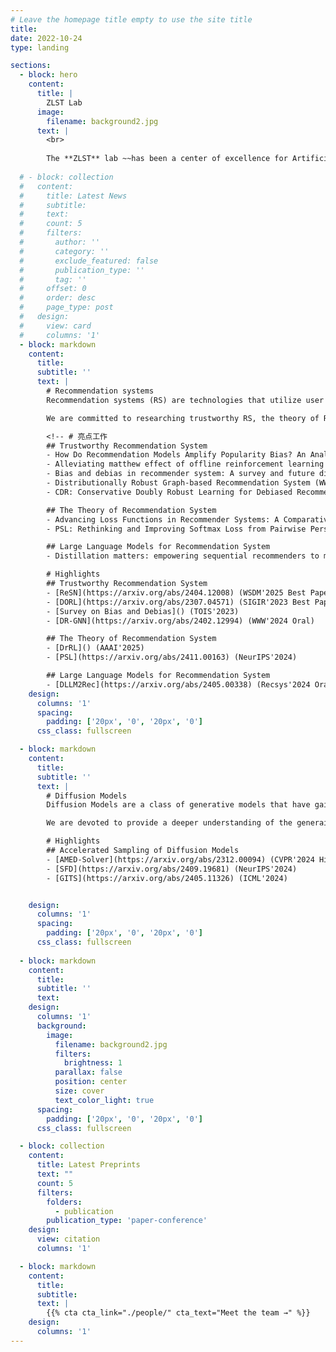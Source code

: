 ```yaml
---
# Leave the homepage title empty to use the site title
title:
date: 2022-10-24
type: landing

sections:
  - block: hero
    content:
      title: |
        ZLST Lab
      image:
        filename: background2.jpg
      text: |
        <br>
        
        The **ZLST** lab ~~has been a center of excellence for Artificial Intelligence research, teaching, and practice since its founding in 2016~~ waiting for more content...
  
  # - block: collection
  #   content:
  #     title: Latest News
  #     subtitle:
  #     text:
  #     count: 5
  #     filters:
  #       author: ''
  #       category: ''
  #       exclude_featured: false
  #       publication_type: ''
  #       tag: ''
  #     offset: 0
  #     order: desc
  #     page_type: post
  #   design:
  #     view: card
  #     columns: '1'
  - block: markdown
    content:
      title:
      subtitle: ''
      text: |
        # Recommendation systems
        Recommendation systems (RS) are technologies that utilize user behavior and content characteristics to predict user preferences and provide personalized recommendations, which are widely used in fields such as e-commerce and social media.

        We are committed to researching trustworthy RS, the theory of RS, and large language models (LLMs) for RS. Our work has been published in numerous top conferences and journals, including NeurIPS, AAAI, KDD, WWW, SIGIR, WSDM, CIKM, Recsys, and TOIS.

        <!-- # 亮点工作
        ## Trustworthy Recommendation System
        - How Do Recommendation Models Amplify Popularity Bias? An Analysis from the Spectral Perspective (WSDM'2025 Best Paper!)
        - Alleviating matthew effect of offline reinforcement learning in interactive recommendation (SIGIR'2023 Best Paper Nomination!)
        - Bias and debias in recommender system: A survey and future directions (TOIS'2023)
        - Distributionally Robust Graph-based Recommendation System (WWW'2024 Oral)
        - CDR: Conservative Doubly Robust Learning for Debiased Recommendation (CIKM'2023)

        ## The Theory of Recommendation System
        - Advancing Loss Functions in Recommender Systems: A Comparative Study with a Rényi Divergence-Based Solution (AAAI'2025)
        - PSL: Rethinking and Improving Softmax Loss from Pairwise Perspective for Recommendation (NeurIPS'2024)

        ## Large Language Models for Recommendation System
        - Distillation matters: empowering sequential recommenders to match the performance of large language models (Recsys'2024 Oral) -->

        # Highlights
        ## Trustworthy Recommendation System
        - [ReSN](https://arxiv.org/abs/2404.12008) (WSDM'2025 Best Paper!)
        - [DORL](https://arxiv.org/abs/2307.04571) (SIGIR'2023 Best Paper Nomination!)
        - [Survey on Bias and Debias]() (TOIS'2023)
        - [DR-GNN](https://arxiv.org/abs/2402.12994) (WWW'2024 Oral)

        ## The Theory of Recommendation System
        - [DrRL]() (AAAI'2025)
        - [PSL](https://arxiv.org/abs/2411.00163) (NeurIPS'2024)

        ## Large Language Models for Recommendation System
        - [DLLM2Rec](https://arxiv.org/abs/2405.00338) (Recsys'2024 Oral)
    design:
      columns: '1'
      spacing:
        padding: ['20px', '0', '20px', '0']
      css_class: fullscreen

  - block: markdown
    content:
      title:
      subtitle: ''
      text: |
        # Diffusion Models
        Diffusion Models are a class of generative models that have gained significant attention in recent years, particularly in the fields of computer vision and natural language processing. By establishing a mapping from noise distribution to data distribution, Diffusion Models can generate high-quality data such as images, videos, audios and text.

        We are devoted to provide a deeper understanding of the generaion dynamics of Diffusion Models and the acceleration of their sampling processes. Our works have been published in top conferences such as CVPR, ICML and NeurIPS.

        # Highlights
        ## Accelerated Sampling of Diffusion Models
        - [AMED-Solver](https://arxiv.org/abs/2312.00094) (CVPR'2024 Highlight)
        - [SFD](https://arxiv.org/abs/2409.19681) (NeurIPS'2024)
        - [GITS](https://arxiv.org/abs/2405.11326) (ICML'2024)


    design:
      columns: '1'
      spacing:
        padding: ['20px', '0', '20px', '0']
      css_class: fullscreen
  
  - block: markdown
    content:
      title:
      subtitle: ''
      text:
    design:
      columns: '1'
      background:
        image: 
          filename: background2.jpg
          filters:
            brightness: 1
          parallax: false
          position: center
          size: cover
          text_color_light: true
      spacing:
        padding: ['20px', '0', '20px', '0']
      css_class: fullscreen

  - block: collection
    content:
      title: Latest Preprints
      text: ""
      count: 5
      filters:
        folders:
          - publication
        publication_type: 'paper-conference'
    design:
      view: citation
      columns: '1'

  - block: markdown
    content:
      title:
      subtitle:
      text: |
        {{% cta cta_link="./people/" cta_text="Meet the team →" %}}
    design:
      columns: '1'
---
```

